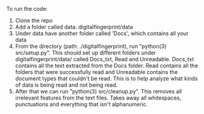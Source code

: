 To run the code:

1. Clone the repo
2. Add a folder called data: digitalfingerprint/data
3. Under data have another folder called 'Docs', which contains all your data
4. From the directory (path: ./digitalfingerprint), run "python(3) src/setup.py". This should set up different folders under digitalfingerprint/data/ called Docs_txt, Read and Unreadable. Docs_txt contains all the text extracted from the Docs folder. Read contains all the folders that were successfully read and Unreadable contains the document types that couldn't be read. This is to help analyze what kinds of data is being read and not being read.
5. After that we can run "python(3) src/cleanup.py". This removes all irrelevant features from the text files. Takes away all whitespaces, punctuations and everything that isn't alphanumeric.
